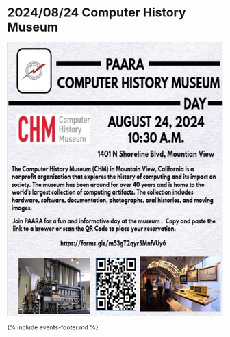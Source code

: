 # 2024/08/24 Computer History Museum

![Flyer](/events/images/240824-CHM_flyer.jpg)

{% include events-footer.md %}

